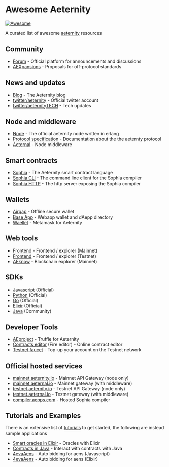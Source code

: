 Awesome Aeternity 
===========

[![Awesome](https://cdn.rawgit.com/sindresorhus/awesome/d7305f38d29fed78fa85652e3a63e154dd8e8829/media/badge.svg)](https://github.com/u2467/awesome-aeternity)

A curated list of awesome [aeternity](https://aeternity.com) resources

## Community
- [Forum](https://forum.aeternity.com) - Official platform for announcements and discussions
- [AEXpansions](https://github.com/aeternity/AEXs) - Proposals for off-protocol standards

## News and updates
- [Blog](https://blog.aeternity.com/) - The Aeternity blog
- [twitter/aeternity](https://twitter.com/aeternity) - Official twitter account
- [twitter/aeternityTECH](https://twitter.com/aeternityTECH) - Tech updates

## Node and middleware

- [Node](https://github.com/aeternity/aeternity) - The official aeternity node written in erlang
- [Protocol specification](https://github.com/aeternity/protocol) - Documentation about the the aeternty protocol
- [Aeternal](https://github.com/aeternity/aeternal) - Node middleware

## Smart contracts
- [Sophia](https://github.com/aeternity/protocol/blob/master/contracts/sophia.md) - The Aeternity smart contract language
- [Sophia CLI](https://github.com/aeternity/aesophia_cli) - The command line client for the Sophia compiler
- [Sophia HTTP](https://github.com/aeternity/aesophia_http) - The http server exposing the Sophia compiler

## Wallets
- [Airgap](https://airgap.it) - Offline secure wallet 
- [Base App](https://base.aepp.com) - Webapp wallet and dAepp directory
- [Waellet](https://waellet.com) - Metamask for Aeternity

## Web tools 
- [Frontend](https://mainnet.aeternal.io) - Frontend / explorer (Mainnet) 
- [Frontend](https://testnet.aeternal.io) - Frontend / explorer (Testnet) 
- [AEknow](https://aeknow.org/) - Blockchain explorer (Mainnet)

## SDKs 
- [Javascript](https://github.com/aeternity/aepp-sdk-js) (Official)
- [Python](https://github.com/aeternity/aepp-sdk-python) (Official)
- [Go](https://github.com/aeternity/aepp-sdk-go) (Official)
- [Elixir](https://github.com/aeternity/aepp-sdk-elixir) (Official)
- [Java](https://github.com/kryptokrauts/aepp-sdk-java) (Community)

## Developer Tools
- [AEproject](https://github.com/aeternity/aepp-aeproject-js) - Truffle for Aeternity 
- [Contracts editor](http://fireeditor.nikitafuchs.de) (Fire editor) - Online contract editor
- [Testnet faucet](https://testnet.faucet.aepps.com) - Top-up your account on the Testnet network

## Official hosted services 
- [mainnet.aeternity.io](https://mainnet.aeternity.io/v2/status) - Mainnet API Gateway (node only)
- [mainnet.aeternal.io](https://mainnet.aeternal.io) - Mainnet gateway (with middleware)
- [testnet.aeternity.io](https://testnet.aeternity.io/v2/status) - Testnet API Gateway (node only)
- [testnet.aeternal.io](https://testnet.aeternal.io) - Testnet gateway (with middleware)
- [compiler.aepps.com](https://compiler.aepps.com) - Hosted Sophia compiler

## Tutorials and Examples

There is an extensive list of [tutorials](https://github.com/aeternity/tutorials) to get started, the following are instead sample applications 

- [Smart oracles in Elixir](https://github.com/DanielaIvanova/smart_oracle) - Oracles with Elixir
- [Contracts in Java](https://github.com/kryptokrauts/contraect-showcase-maven) - Interact with contracts with Java
- [4evaAens](https://github.com/u2467/4evaAens) - Auto bidding for aens (Javascript)
- [4evaAens](https://github.com/DanielaIvanova/forever_aens) - Auto bidding for aens (Elixir)

